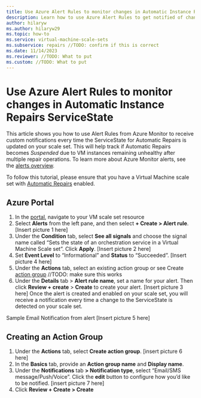 ```yaml
---
title: Use Azure Alert Rules to monitor changes in Automatic Instance Repairs ServiceState
description: Learn how to use Azure Alert Rules to get notified of changes to Automatic Instance Repairs ServiceState.
author: hilaryw
ms.author: hilaryw29
ms.topic: how-to
ms.service: virtual-machine-scale-sets
ms.subservice: repairs //TODO: confirm if this is correct
ms.date: 11/14/2023
ms.reviewer: //TODO: What to put
ms.custom: //TODO: What to put
---
```


# Use Azure Alert Rules to monitor changes in Automatic Instance Repairs ServiceState

This article shows you how to use Alert Rules from Azure Monitor to receive custom notifications every time the ServiceState for Automatic Repairs is updated on your scale set. This will help track if Automatic Repairs becomes _Suspended_ due to VM instances remaining unhealthy after multiple repair operations. To learn more about Azure Monitor alerts, see the [alerts overview](https://learn.microsoft.com/en-us/azure/azure-monitor/alerts/alerts-overview). 

To follow this tutorial, please ensure that you have a Virtual Machine scale set with [Automatic Repairs](./virtual-machine-scale-sets-automatic-instance-repairs.md) enabled.

## Azure Portal
1.	In the [portal](https://portal.azure.com/), navigate to your VM scale set resource
2.	Select **Alerts** from the left pane, and then select **+ Create > Alert rule**.
[Insert picture 1 here]
3.	Under the **Condition** tab, select **See all signals** and choose the signal name called “Sets the state of an orchestration service in a Virtual Machine Scale set”. Click **Apply**.
[Insert picture 2 here]
4.	Set **Event Level** to “Informational” and **Status** to “Succeeded”.
[Insert picture 4 here]
5.	Under the **Actions** tab, select an existing action group or see Create [action group](#create-action-group) //TODO: make sure this works
6.	Under the **Details** tab > **Alert rule name**, set a name for your alert. Then click **Review + create** > **Create** to create your alert.
[Insert picture 3 here]
Once the alert is created and enabled on your scale set, you will receive a notification every time a change to the ServiceState is detected on your scale set.

Sample Email Notification from alert
[Insert picture 5 here]

## Creating an Action Group
1. Under the **Actions** tab, select **Create action group**.
[insert picture 6 here]
2. In the **Basics** tab, provide an **Action group name** and **Display name**.
3. Under the **Notifications** tab **> Notification type**, select “Email/SMS message/Push/Voice”. Click the **edit** button to configure how you’d like to be notified.
[insert picture 7 here]
4. Click **Review + Create > Create**
